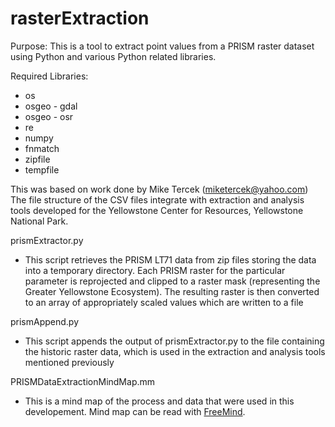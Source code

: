 rasterExtraction
================
Purpose: This is a tool to extract point values from a PRISM raster dataset using Python and various Python related libraries.

Required Libraries:
- os
- osgeo - gdal
- osgeo - osr
- re
- numpy
- fnmatch
- zipfile
- tempfile

This was based on work done by Mike Tercek (miketercek@yahoo.com)
The file structure of the CSV files integrate with extraction and analysis tools developed for the Yellowstone Center for Resources, Yellowstone National Park.

prismExtractor.py
- This script retrieves the PRISM LT71 data from zip files storing the data into a temporary directory. Each PRISM raster for the particular parameter is reprojected and clipped to a raster mask (representing the Greater Yellowstone Ecosystem). The resulting raster is then converted to an array of appropriately scaled values which are written to a file

prismAppend.py
- This script appends the output of prismExtractor.py to the file containing the historic raster data, which is used in the extraction and analysis tools mentioned previously

PRISMDataExtractionMindMap.mm
- This is a mind map of the process and data that were used in this developement. Mind map can be read with [FreeMind](http://freemind.sourceforge.net/wiki/index.php/Main_Page).